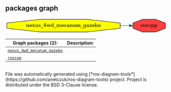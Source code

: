 <!--
File was automatically generated using 'ros-diagram-tools' project.
Project is distributed under the BSD 3-Clause license.
-->

## packages graph

[![roscpp](roscpp.png "roscpp")](roscpp.png)

| Graph packages (2): | Description: |
| ----------------------------------- | ------------ |
| [`nexus_4wd_mecanum_gazebo`](nexus_4wd_mecanum_gazebo.html) |  |
| [`roscpp`](roscpp.html) |  |


</br>
File was automatically generated using [*ros-diagram-tools*](https://github.com/anetczuk/ros-diagram-tools) project.
Project is distributed under the BSD 3-Clause license.
